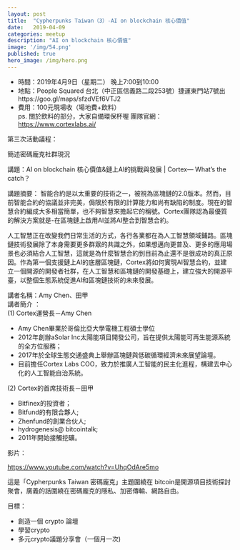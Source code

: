```yaml
---
layout: post
title:  "Cypherpunks Taiwan（3）-AI on blockchain 核心價值"
date:   2019-04-09
categories: meetup
description: "AI on blockchain 核心價值"
image: '/img/54.png'
published: true
hero_image: /img/hero.png
---
```


* 時間：2019年4月9日（星期二） 晚上7:00到10:00
* 地點：People Squared 台北（中正區信義路二段253號）捷運東門站7號出https://goo.gl/maps/sfzdVEf6VTJ2
* 費用：100元現場收（場地費+飲料）   
ps. 關於飲料的部分，大家自備環保杯喔
團隊官網：https://www.cortexlabs.ai/

第三次活動議程：

簡述密碼龐克社群現況

講題：AI on blockchain 核心價值&鏈上AI的挑戰與發展 | Cortex— What’s the catch？

講題摘要：
智能合約是以太重要的技術之一，被視為區塊鏈的2.0版本。然而，目前智能合約的協議並非完美，侷限於有限的計算能力和尚有缺陷的制度。現在的智慧合約編成大多相當簡單，也不夠智慧來擔起它的稱號。Cortex團隊認為最優質的解決方案就是-在區塊鏈上啟用AI並將AI整合到智慧合約。

人工智慧正在改變我們日常生活的方式，各行各業都在為人工智慧領域鋪路。區塊鏈技術發展除了本身需要更多群眾的共識之外，如果想邁向更普及、更多的應用場景也必須結合人工智慧，這就是為什麼智慧合約到目前為止還不是很成功的真正原因。作為第一個支援鏈上AI的底層區塊鏈，Cortex將如何實現AI智慧合約，並建立一個開源的開發者社群，在人工智慧和區塊鏈的開發基礎上，建立強大的開源平臺，以整個生態系統促進AI和區塊鏈技術的未來發展。

講者名稱：Amy Chen、田甲    
講者簡介 ：    
(1) Cortex運營長－Amy Chen    
* Amy Chen畢業於哥倫比亞大學電機工程碩士學位
* 2012年創辦aSolar Inc太陽能項目開發公司，旨在提供太陽能可再生能源系統的全方位服務；
* 2017年於全球生態交通盛典上舉辦區塊鏈與低碳循環經濟未來展望論壇。
* 目前擔任Cortex Labs COO，致力於推廣人工智能的民主化進程，構建去中心化的人工智能自治系統。

(2) Cortex的首席技術長－田甲    
* Bitfinex的投資者；
* Bitfund的有限合夥人;
* Zhenfund的創業合伙人;
* hydrogenesis@ bitcointalk;
* 2011年開始接觸挖礦。

影片：

 https://www.youtube.com/watch?v=UhqOdAre5mo


這是「Cypherpunks Taiwan 密碼龐克」主題圍繞在 bitcoin是開源項目技術探討聚會，廣義的話圍繞在密碼龐克的隱私、加密傳輸、網路自由。


目標：
* 創造一個 crypto 論壇
* 學習crypto
* 多元crypto議題分享會（一個月一次)
